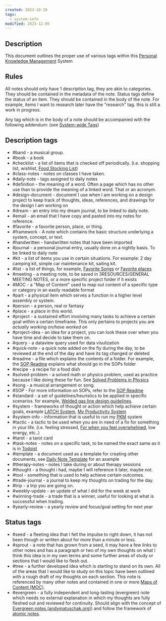 ```yaml
---
created: 2023-10-20
tags:
  - system-info
modified: 2023-12-05
---
```

## Description 
This document outlines the proper use of various tags within this [Personal Knowledge Management](../../2AREAS/PERSONAL%20KNOWLEDGE%20MANAGEMENT/Personal%20Knowledge%20Management.md) System

## Rules

All notes should only have 1 description tag, they are akin to categories. They should be contained in the metadata of the note. Status tags define the status of an item. They should be contained in the body of the note. For example, items I want to research later have the "research" tag. this is still a work in progress. 

Any tag which is in the body of a note should be accompanied with the following addendum: (see [System-wide Tags](System-wide%20Tags.md))

## Description tags
- #band - a musical group. 
- #book - a book
- #checklist - a list of items that is checked off periodically. (i.e. shopping list, wishlist, [Food Stocking List](../../../2AREAS/NUTRITION/Food%20Stocking%20List.md))
- #class-notes - notes on classes I have taken.
- #daily-note - tags assigned to daily notes
- #definition - the meaning of a word. Often a page which has no other use than to provide the meaning of a linked word. That or an acronym.
- #design-document - document I use when I am working on a design project to keep track of thoughts, ideas, references, and drawings for the design I am working on
- #dream - an entry into my dream journal, to be linked to daily note. 
- #email - an email that I have copy and pasted into my notes for reference.
- #favorite - a favorite person, place, or thing. 
- #framework - A note which contains the basic structure underlying a system, concept, or text.
- #handwritten - handwritten notes that have been imported
- #journal - a personal journal entry, usually done on a nightly basis. To be linked to daily note
- #kit - a list of items you use in certain situations. For example: 2 day camping kit, simple car maintenance kit, sailing kit. 
- #list - a list of things, for example, [Favorite Songs](../../2AREAS/MUSIC/Favorite%20Songs.md) or [Favorite places](../../../3RESOURCES/FAVORITES/Favorite%20places.md)
- #meeting - a meeting note, to be saved in 3RESOURCES/GENERAL MEETING NOTES, or a more specific project folder if it exists
- #MOC - a "Map of Content" used to map out content of a specific type or category in an easily readable format
- #part - a physical item which serves a function in a higher level assembly or system.
- #person - a person, real or fantasy
- #place - a place in this world. 
- #project - a sustained effort involving many tasks to achieve a certain goal within a certain timeframe. This only pertains to projects you are *actually working on/have worked on*
- #project-idea - an idea for a project, you can look these over when you have time and decide to take them on. 
- #query - a dataview query used for data visulization
- #quick-note - a quick note added on the fly during the day, to be reviewed at the end of the day and have its tag changed or deleted
- #readme - a file which explains the contents of a folder. For example, the [SOP Readme](../../../3RESOURCES/SOPs/SOP%20Readme.md) explains what should go in the SOPs folder
- #recipe - a recipe for a food dish
- #solved-problem - a solved math or physics problem, used as practice because I like doing these for fun. See [Solved Problems in Physics](../SOLVED%20PROBLEMS%20IN%20PHYSICS/Solved%20Problems%20in%20Physics.md)
- #song - a musical arrangement or song.
- #SOP - For more information on SOPs, refer to the [SOP Readme](../../../3RESOURCES/SOPs/SOP%20Readme.md)
- #standard - a set of guidelines/heuristics to be applied in specific scenarios. for example, [Welded gas line design guidelines](Welded%20gas%20line%20design%20guidelines.md). 
- #system - frameworks of thought or action which help achieve certain goals, example [LATCH System](../../../2AREAS/ORGANIZATION/LATCH%20System.md), [My Productivity System](../../2AREAS/PRODUCTIVITY/My%20Productivity%20System.md)
- #system-info - information that is useful to run my [PKM](../../../5INBOX/New/PKM.md) system
- #tactic - a tactic to be used when you are in need of a fix for something in your life. (i.e. feeling stressed, [For when you feel overwhelmed](../../../3RESOURCES/TACTICS/For%20when%20you%20feel%20overwhelmed.md), low energy, etc..)
- #tarot - a tarot card
- #task-notes - notes on a specific task, to be named the exact same as it is in [Todoist](Todoist)
- #template - a document used as a template for creating other documents, see [Daily Note Template](../../../3RESOURCES/TEMPLATES/Daily%20Note%20Template.md) for an axample
- #therapy-notes - notes I take during or about therapy sessions
- #thought - a thought i had, maybe I will reference it later, maybe not. 
- #tool - something that is used to help achieve certain outcomes. 
- #trade-journal - a journal to keep my thoughts on trading for the day. 
- #trip - a trip you are going on.
- #weekly-update - an update of what I did for the week at work
- #winning-trade - a trade that is a winner, useful for looking at what is successful when trading.
- #yearly-review - a yearly review and focus/goal setting for next year
## Status tags 

- #seed - a fleeting idea that I felt the impulse to right down, it has not been though or written about for more than a minute or less. 
- #sprout - a note that has grown from a seed, it may have a few links to other notes and has a paragraph or two of my own thoughts on what I think this idea is in my own terms and some further areas of study or sections that I would like to flesh out. 
- #tree  - a further developed idea which is starting to stand on its own. All of the areas that I would like to study on this topic have been outlined with a rough draft of my thoughts on each section. This note is referenced by many other notes and contained in one or more [Maps of Content (MOC)](../DEFINITIONS/Maps%20of%20Content%20(MOC).md). 
- #evergreen - a fully independent and long-lasting (evergreen) note which needs no external explanation in which my thoughts are fully fleshed out and reviewed for continuity. Should align with the concept of [Evergreen notes (andymatuschak.org)](andymatuschak.org)) and follow the framework of [atomic notes](https://notes.andymatuschak.org/Evergreen_notes_should_be_atomic).
